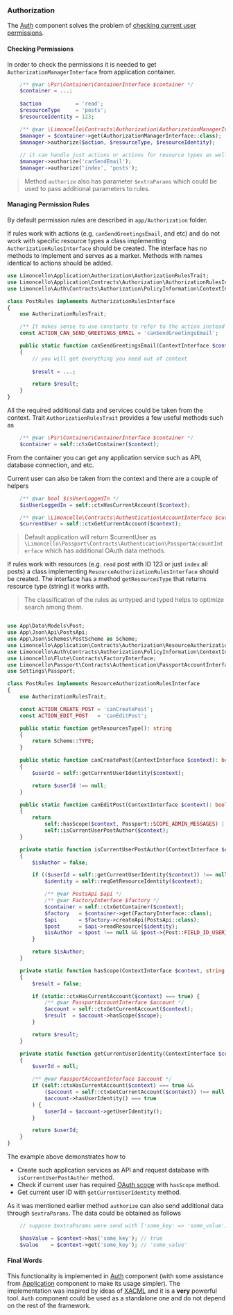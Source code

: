 ### Authorization

The [Auth](https://github.com/limoncello-php/framework/tree/master/components/Auth) component solves the problem of [checking current user permissions](https://en.wikipedia.org/wiki/Authorization).

#### Checking Permissions

In order to check the permissions it is needed to get `AuthorizationManagerInterface` from application container.

```php
    /** @var \Psr\Container\ContainerInterface $container */
    $container = ...;
    
    $action           = 'read';
    $resourceType     = 'posts';
    $resourceIdentity = 123;

    /** @var \Limoncello\Contracts\Authorization\AuthorizationManagerInterface $manager */
    $manager = $container->get(AuthorizationManagerInterface::class);
    $manager->authorize($action, $resourceType, $resourceIdentity);
    
    // it can handle just actions or actions for resource types as well
    $manager->authorize('canSendEmail');
    $manager->authorize('index', 'posts');
```

> Method `authorize` also has parameter `$extraParams` which could be used to pass additional parameters to rules.

#### Managing Permission Rules

By default permission rules are described in `app/Authorization` folder.

If rules work with actions (e.g. `canSendGreetingsEmail`, and etc) and do not work with specific resource types a class implementing `AuthorizationRulesInterface` should be created. The interface has no methods to implement and serves as a marker. Methods with names identical to actions should be added.

```php
use Limoncello\Application\Authorization\AuthorizationRulesTrait;
use Limoncello\Application\Contracts\Authorization\AuthorizationRulesInterface;
use Limoncello\Auth\Contracts\Authorization\PolicyInformation\ContextInterface;

class PostRules implements AuthorizationRulesInterface
{
    use AuthorizationRulesTrait;

    /** It makes sense to use constants to refer to the action instead of 'magic' strings. */
    const ACTION_CAN_SEND_GREETINGS_EMAIL = 'canSendGreetingsEmail';

    public static function canSendGreetingsEmail(ContextInterface $context): bool
    {
        // you will get everything you need out of context
    
        $result = ...;

        return $result;
    }
}
```

All the required additional data and services could be taken from the context. Trait `AuthorizationRulesTrait` provides a few useful methods such as

```php
    /** @var \Psr\Container\ContainerInterface $container */
    $container = self::ctxGetContainer($context);
```

From the container you can get any application service such as API, database connection, and etc.

Current user can also be taken from the context and there are a couple of helpers

```php
    /** @var bool $isUserLoggedIn */
    $isUserLoggedIn = self::ctxHasCurrentAccount($context);

    /** @var \Limoncello\Contracts\Authentication\AccountInterface $currentUser */
    $currentUser = self::ctxGetCurrentAccount($context);
```

> Default application will return $currentUser as `\Limoncello\Passport\Contracts\Authentication\PassportAccountInterface` which has additional OAuth data methods.

If rules work with resources (e.g. `read` post with ID 123 or just `index` all posts) a class implementing `ResourceAuthorizationRulesInterface` should be created. The interface has a method `getResourcesType` that returns resource type (string) it works with.

> The classification of the rules as untyped and typed helps to optimize search among them.

```php

use App\Data\Models\Post;
use App\Json\Api\PostsApi;
use App\Json\Schemes\PostScheme as Scheme;
use Limoncello\Application\Contracts\Authorization\ResourceAuthorizationRulesInterface;
use Limoncello\Auth\Contracts\Authorization\PolicyInformation\ContextInterface;
use Limoncello\Flute\Contracts\FactoryInterface;
use Limoncello\Passport\Contracts\Authentication\PassportAccountInterface;
use Settings\Passport;

class PostRules implements ResourceAuthorizationRulesInterface
{
    use AuthorizationRulesTrait;

    const ACTION_CREATE_POST = 'canCreatePost';
    const ACTION_EDIT_POST   = 'canEditPost';

    public static function getResourcesType(): string
    {
        return Scheme::TYPE;
    }

    public static function canCreatePost(ContextInterface $context): bool
    {
        $userId = self::getCurrentUserIdentity($context);

        return $userId !== null;
    }

    public static function canEditPost(ContextInterface $context): bool
    {
        return
            self::hasScope($context, Passport::SCOPE_ADMIN_MESSAGES) ||
            self::isCurrentUserPostAuthor($context);
    }

    private static function isCurrentUserPostAuthor(ContextInterface $context): bool
    {
        $isAuthor = false;

        if (($userId = self::getCurrentUserIdentity($context)) !== null) {
            $identity = self::reqGetResourceIdentity($context);

            /** @var PostsApi $api */
            /** @var FactoryInterface $factory */
            $container = self::ctxGetContainer($context);
            $factory   = $container->get(FactoryInterface::class);
            $api       = $factory->createApi(PostsApi::class);
            $post      = $api->readResource($identity);
            $isAuthor  = $post !== null && $post->{Post::FIELD_ID_USER} === $userId;
        }

        return $isAuthor;
    }

    private static function hasScope(ContextInterface $context, string $scope): bool
    {
        $result = false;

        if (static::ctxHasCurrentAccount($context) === true) {
            /** @var PassportAccountInterface $account */
            $account = self::ctxGetCurrentAccount($context);
            $result  = $account->hasScope($scope);
        }

        return $result;
    }

    private static function getCurrentUserIdentity(ContextInterface $context)
    {
        $userId = null;

        /** @var PassportAccountInterface $account */
        if (self::ctxHasCurrentAccount($context) === true &&
            ($account = self::ctxGetCurrentAccount($context)) !== null &&
            $account->hasUserIdentity() === true
        ) {
            $userId = $account->getUserIdentity();
        }

        return $userId;
    }
}
```

The example above demonstrates how to

- Create such application services as API and request database with `isCurrentUserPostAuthor` method.
- Check if current user has required [OAuth scope](https://tools.ietf.org/html/rfc6749#section-3.3) with `hasScope` method.
- Get current user ID with `getCurrentUserIdentity` method.

As it was mentioned earlier method `authorize` can also send additional data through `$extraParams`. The data could be obtained as follows

```php
    // suppose $extraParams were send with ['some_key' => 'some_value'];

    $hasValue = $context->has('some_key'); // true
    $value    = $context->get('some_key'); // 'some_value'
```

#### Final Words

This functionality is implemented in [Auth](https://github.com/limoncello-php/framework/tree/master/components/Auth) component (with some assistance from [Application](https://github.com/limoncello-php/framework/tree/master/components/Application) component to make its usage simpler). The implementation was inspired by ideas of [XACML](https://en.wikipedia.org/wiki/XACML) and it is a **very** powerful tool. `Auth` component could be used as a standalone one and do not depend on the rest of the framework.
